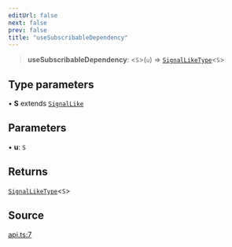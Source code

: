```yaml
---
editUrl: false
next: false
prev: false
title: "useSubscribableDependency"
---
```


> **useSubscribableDependency**: \<`S`\>(`u`) => [`SignalLikeType`](SignalLikeType.md)\<`S`\>

## Type parameters

• **S** extends [`SignalLike`](SignalLike.md)

## Parameters

• **u**: `S`

## Returns

[`SignalLikeType`](SignalLikeType.md)\<`S`\>

## Source

[api.ts:7](https://github.com/nodenogg-in/alpha-p2p/blob/aa60360/packages/statekit/src/api.ts#L7)
